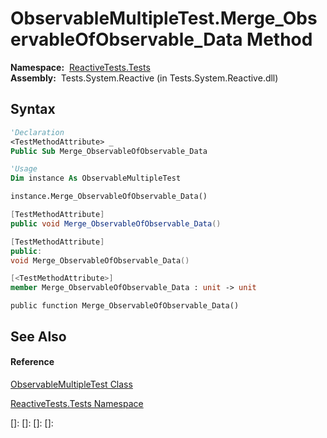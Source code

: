 # ObservableMultipleTest.Merge\_ObservableOfObservable\_Data Method

**Namespace:**  [ReactiveTests.Tests](ReactiveTests.Tests\ReactiveTests.Tests.md)  
**Assembly:**  Tests.System.Reactive (in Tests.System.Reactive.dll)

## Syntax

```vb
'Declaration
<TestMethodAttribute> _
Public Sub Merge_ObservableOfObservable_Data
```

```vb
'Usage
Dim instance As ObservableMultipleTest

instance.Merge_ObservableOfObservable_Data()
```

```csharp
[TestMethodAttribute]
public void Merge_ObservableOfObservable_Data()
```

```c++
[TestMethodAttribute]
public:
void Merge_ObservableOfObservable_Data()
```

```fsharp
[<TestMethodAttribute>]
member Merge_ObservableOfObservable_Data : unit -> unit 
```

```jscript
public function Merge_ObservableOfObservable_Data()
```

## See Also

#### Reference

[ObservableMultipleTest Class](ObservableMultipleTest\ObservableMultipleTest.md)

[ReactiveTests.Tests Namespace](ReactiveTests.Tests\ReactiveTests.Tests.md)

[]: 
[]: 
[]: 
[]: 